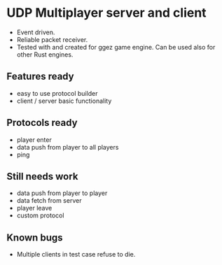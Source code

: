 # UDP Multiplayer server and client

* Event driven.
* Reliable packet receiver.
* Tested with and created for ggez game engine. Can be used also for other Rust engines.

## Features ready
* easy to use protocol builder
* client / server basic functionality

## Protocols ready
* player enter 
* data push from player to all players
* ping 

## Still needs work
* data push from player to player
* data fetch from server
* player leave
* custom protocol

## Known bugs
* Multiple clients in test case refuse to die.
